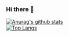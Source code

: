 ### Hi there 👋

<!--
**Vinu-1975/vinu-1975** is a ✨ _special_ ✨ repository because its `README.md` (this file) appears on your GitHub profile.

Here are some ideas to get you started:

- 🔭 I’m currently working on ...
- 🌱 I’m currently learning ...
- 👯 I’m looking to collaborate on ...
- 🤔 I’m looking for help with ...
- 💬 Ask me about ...
- 📫 How to reach me: ...
- 😄 Pronouns: ...
- ⚡ Fun fact: ...
-->

[![Anurag's github stats](https://github-readme-stats.vercel.app/api?username=Vinu-1975&theme=gruvbox)](https://github.com/Vinu-1975/github-readme-stats)  
[![Top Langs](https://github-readme-stats.vercel.app/api/top-langs/?username=Vinu-1975&layout=compact&theme=gruvbox)](https://github.com/Vinu-1975/github-readme-stats)
